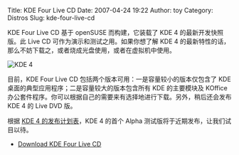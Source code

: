 Title: KDE Four Live CD
Date: 2007-04-24 19:22
Author: toy
Category: Distros
Slug: kde-four-live-cd

KDE Four Live CD 基于 openSUSE 而构建，它装载了 KDE 4
的最新开发快照版。此 Live CD 可作为演示和测试之用。如果你想了解 KDE 4
的最新特性的话，那么不妨下载之，或者烧成光盘使用，或者在虚拟机中使用。

![KDE 4](http://i.linuxtoy.org/i/2007/04/kde-logo.jpg)

目前，KDE Four Live CD 包括两个版本可用：一是容量较小的版本仅包含了 KDE
桌面的典型应用程序；二是容量较大的版本包含所有 KDE 的主要模块及 KOffice
办公套件程序。你可以根据自己的需要来有选择地进行下载。另外，稍后还会发布
KDE 4 的 Live DVD 版。

根据 [KDE 4
的发布计划表](http://linuxtoy.org/archives/kde-40-release-schedule.html)，KDE
4 的首个 Alpha 测试版将于近期发布，让我们试目以待。

- [Download KDE Four Live
CD](http://home.kde.org/~binner/kde4-live-dvd/)
